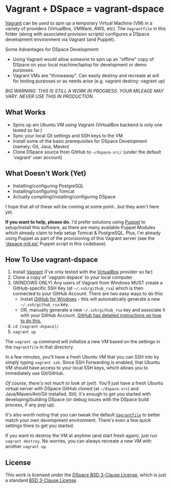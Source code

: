 Vagrant + DSpace = vagrant-dspace
=================================

[Vagrant](http://vagrantup.com) can be used to spin up a temporary Virtual Machine (VM) in a variety of providers (VirtualBox, VMWare, AWS, etc).
The `Vagrantfile` in this folder (along with associated provision scripts) configures a DSpace development environment via Vagrant (and Puppet). 

Some Advantages for DSpace Development: 
* Using Vagrant would allow someone to spin up an "offline" copy of DSpace on your local machine/laptop for development or demo purposes.
* Vagrant VMs are "throwaway". Can easily destroy and recreate at will for testing purposes or as needs arise (e.g. vagrant destroy; vagrant up)

_BIG WARNING: THIS IS STILL A WORK IN PROGRESS. YOUR MILEAGE MAY VARY. NEVER USE THIS IN PRODUCTION._

What Works
----------

* Spins up am Ubuntu VM using Vagrant (VirtualBox backend is only one tested so far.)
* Sync your local Git settings and SSH keys to the VM
* Install some of the basic prerequisites for DSpace Development (namely: Git, Java, Maven)
* Clone DSpace source from GitHub to `~/dspace-src/` (under the default 'vagrant' user account)

What Doesn't Work (Yet)
---------------------------

* Installing/configuring PostgreSQL
* Installing/configuring Tomcat
* Actually compiling/installing/configuring DSpace

I hope that all of these will be coming at some point...but they aren't here yet.

**If you want to help, please do.** I'd prefer solutions using [Puppet](https://puppetlabs.com/) to setup/install this software, as there are many available Puppet Modules which already claim to help setup Tomcat & PostgreSQL.
Plus, I'm already using Puppet as part of the provisioning of this Vagrant server (see the ['dspace-init.pp'](https://github.com/tdonohue/vagrant-dspace/blob/master/dspace-init.pp) Puppet script in this codebase).

How To Use vagrant-dspace
--------------------------

1. Install [Vagrant](http://vagrantup.com) (I've only tested with the [VirtualBox](https://www.virtualbox.org/) provider so far)
2. Clone a copy of 'vagrant-dspace' to your local computer
3. (WINDOWS ONLY) Any users of Vagrant from Windows MUST create a GitHub-specific SSH Key (at `~/.ssh/github_rsa`) which is then connected to your GitHub Account. There are two easy ways to do this:
   * Install [GitHub for Windows](http://windows.github.com/) - this will automatically generate a new `~/.ssh/github_rsa` key.
   * OR, manually generate a new `~/.ssh/github_rsa` key and associate it with your GitHub Account. [GitHub has detailed instructions on how to do this.](https://help.github.com/articles/generating-ssh-keys)
4. `cd [vagrant-dspace]/`
5. `vagrant up`

The `vagrant up` command will initialize a new VM based on the settings in the `Vagrantfile` in that directory.  

In a few minutes, you'll have a fresh Ubuntu VM that you can SSH into by simply typing `vagrant ssh`. Since SSH Forwarding is enabled,
that Ubuntu VM should have access to your local SSH keys, which allows you to immediately use Git/GitHub.

_Of course, there's not much to look at (yet)._ You'll just have a fresh Ubuntu virtual server with DSpace GitHub cloned (at `~/dspace-src`) and Java/Maven/Ant/Git installed.
Still, it's enough to get you started with developing/building DSpace (or debug issues with the DSpace build process, if any pop up).

It's also worth noting that you can tweak the default [`Vagrantfile`](https://github.com/tdonohue/vagrant-dspace/blob/master/Vagrantfile) to better match your own development environment. There's even a few quick settings there to get you started.

If you want to destroy the VM at anytime (and start fresh again), just run `vagrant destroy`. No worries, you can always recreate a new VM with another `vagrant up`.

License
-------

This work is licensed under the [DSpace BSD 3-Clause License](http://www.dspace.org/license/), which is just a standard [BSD 3-Clause License](http://opensource.org/licenses/BSD-3-Clause).
